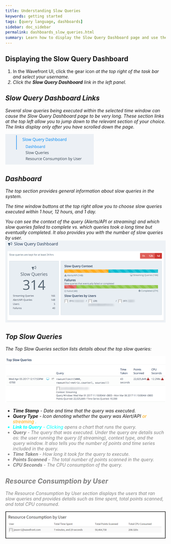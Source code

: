 ```yaml
---
title: Understanding Slow Queries
keywords: getting started
tags: [query language, dashboards]
sidebar: doc_sidebar
permalink: dashboards_slow_queries.html
summary: Learn how to display the Slow Query Dashboard page and use the information available in the dashboard to help you understand which and why queries take a long time to complete.
---
```

## Displaying the Slow Query Dashboard
1. In the Wavefront UI, click the gear icon <i class="fa fa-cog"/> at the top right of the task bar and select your username.
1. Click the **Slow Query Dashboard** link in the left panel.
 
## Slow Query Dashboard Links

Several slow queries being executed within the selected time window can cause the Slow Query Dashboard page to be very long. These section links at the top left allow you to jump down to the relevant section of your choice. *The links display only after you have scrolled down the page.*

 ![db_slow_query_links](images/db_slow_query_links.png)

## Dashboard 
The top section provides general information about slow queries in the system. 

The time window buttons at the top right allow you to choose slow queries executed within 1 hour, 12 hours, and 1 day.

You can see the context of the query (Alerts/API or streaming) and  which slow queries failed to complete vs. which queries took a long time but eventually completed. It also provides you with the number of slow queries by user. 
 ![db_slow_query](images/db_slow_query.png)

 
## Top Slow Queries

The Top Slow Queries section lists details about the top slow queries:

![db_slow_query_queriess](images/db_slow_query_queries.png)

- **Time Stamp** - Date and time that the query was executed.
- **Query Type** - Icon denoting whether the query was Alert/API <i class="fa-exclamation-triangle fa" style="color: orange;"/> or streaming <i class="fa-desktop fa" style="color: aqua;"/>.
- **Link to Query** - Clicking <i class="fa-share-square-o fa" style="color: gray;"/> opens a chart that runs the query.
- **Query** - The query that was executed. Under the query are details such as: the user running the query (if streaming), context type, and the query window. It also tells you the number of points and time series included in the query.
- **Time Taken** - How long it took for the query to execute. 
- **Points Scanned** - The total number of points scanned in the query.
- **CPU Seconds** - The CPU consumption of the query.

## Resource Consumption by User

The Resource Consumption by User section displays the users that ran slow queries and provides details such as time spent, total points scanned, and total CPU consumed.

![db_slow_query_user](images/db_slow_query_user.png)


